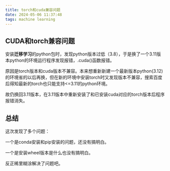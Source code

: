 ```yaml
---
title: torch和cuda兼容问题
date: 2024-05-06 11:37:48
tags: machine learning
---
```


## CUDA和torch兼容问题
安装**迁移学习**的python包时，发现python版本过低（3.8），于是换了一个3.11版本python的环境运行程序发现报错，.cuda()函数报错。

原因是torch版本和cuda版本不兼容。本来想重新新建一个最新版本python(3.12)的环境省的以后再换，但在新的环境中安装torch时又发现版本不兼容，搜索百度后得知最新的torch也只能支持<=3.11的python环境。

故仍换回3.11版本，在3.11版本中重新安装了和已安装cuda对应的torch版本后程序报错消失。

## 总结
这次发现了多个问题：

一个是conda安装和pip安装的问题，还没有搞明白。

一个是安装wheel版本是什么也没有搞明白。

反正稀里糊涂解决了问题吧。